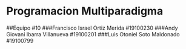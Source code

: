 # Programacion Multiparadigma

##Equipo #10
###Francisco Israel Ortiz Merida #19100230 
###Andy Giovani Ibarra Villanueva #19100201
###Luis Otoniel Soto Maldonado #19100799
